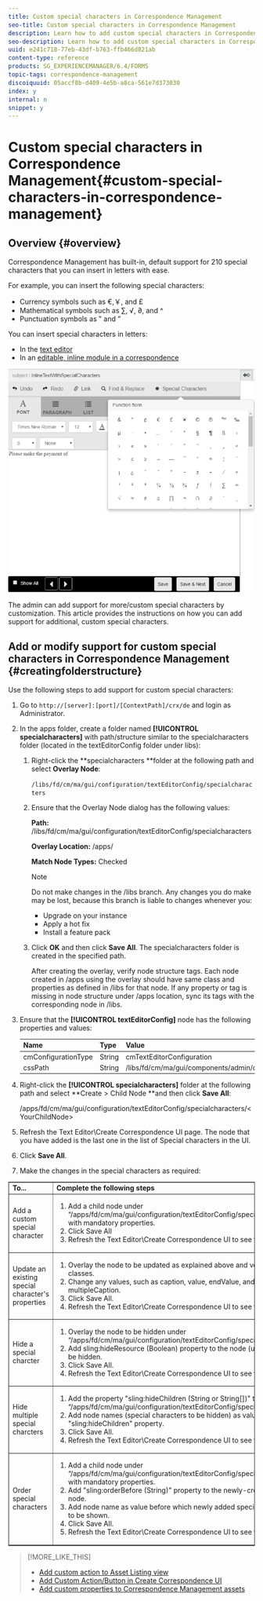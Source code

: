 ```yaml
---
title: Custom special characters in Correspondence Management
seo-title: Custom special characters in Correspondence Management
description: Learn how to add custom special characters in Correspondence Management.
seo-description: Learn how to add custom special characters in Correspondence Management.
uuid: e241c718-77eb-43df-b763-ffb466d821ab
content-type: reference
products: SG_EXPERIENCEMANAGER/6.4/FORMS
topic-tags: correspondence-management
discoiquuid: 05accf8b-d409-4e5b-a8ca-561e7d373030
index: y
internal: n
snippet: y
---
```


# Custom special characters in Correspondence Management{#custom-special-characters-in-correspondence-management}

## Overview {#overview}

Correspondence Management has built-in, default support for 210 special characters that you can insert in letters with ease.

For example, you can insert the following special characters:

* Currency symbols such as €,￥, and £
* Mathematical symbols such as ∑, √, ∂, and ^
* Punctuation symbols as ‟ and ”

You can insert special characters in letters:

* In the [text editor](../../forms/using/document-fragments.md#createtext)
* In an [editable, inline module in a correspondence](../../forms/using/create-correspondence.md#managecontent)

![](assets/SpecialCharactersInlineModule.png)

The admin can add support for more/custom special characters by customization. This article provides the instructions on how you can add support for additional, custom special characters.

## Add or modify support for custom special characters in Correspondence Management {#creatingfolderstructure}

Use the following steps to add support for custom special characters:

1. Go to `http://[server]:[port]/[ContextPath]/crx/de` and login as Administrator.
1. In the apps folder, create a folder named **[!UICONTROL specialcharacters]** with path/structure similar to the specialcharacters folder (located in the textEditorConfig folder under libs):

    1. Right-click the **specialcharacters **folder at the following path and select **Overlay Node**:

       `/libs/fd/cm/ma/gui/configuration/textEditorConfig/specialcharacters`
    
    1. Ensure that the Overlay Node dialog has the following values:

       **Path:** /libs/fd/cm/ma/gui/configuration/textEditorConfig/specialcharacters

       **Overlay Location:** /apps/

       **Match Node Types:** Checked

       >[!NOTE]
       >
       >Do not make changes in the /libs branch. Any changes you do make may be lost, because this branch is liable to changes whenever you:
       >
       >    
       >    
       >    * Upgrade on your instance
       >    * Apply a hot fix
       >    * Install a feature pack
       >    
       >

    1. Click **OK** and then click **Save All**. The specialcharacters folder is created in the specified path.

       After creating the overlay, verify node structure tags. Each node created in /apps using the overlay should have same class and properties as defined in /libs for that node. If any property or tag is missing in node structure under /apps location, sync its tags with the corresponding node in /libs.

1. Ensure that the **[!UICONTROL textEditorConfig]** node has the following properties and values:

   | Name |Type |Value |
   |---|---|---|
   | cmConfigurationType |String |cmTextEditorConfiguration |
   | cssPath |String |/libs/fd/cm/ma/gui/components/admin/createasset/textcontrol/clientlibs/textcontrol |

1. Right-click the ****[!UICONTROL specialcharacters]**** folder at the following path and select **Create &gt; Child Node **and then click **Save All**:

   /apps/fd/cm/ma/gui/configuration/textEditorConfig/specialcharacters/&lt;YourChildNode&gt;

1. Refresh the Text Editor\Create Correspondence UI page. The node that you have added is the last one in the list of Special characters in the UI.
1. Click **Save All**.
1. Make the changes in the special characters as required:

<table border="1" cellpadding="1" cellspacing="0" width="100%"> 
 <tbody> 
  <tr> 
   <td><strong>To...</strong></td> 
   <td><strong>Complete the following steps</strong></td> 
  </tr> 
  <tr> 
   <td>Add a custom special character</td> 
   <td> 
    <ol> 
     <li>Add a child node under “/apps/fd/cm/ma/gui/configuration/textEditorConfig/specialcharacters” with mandatory properties.</li> 
     <li>Click Save All</li> 
     <li>Refresh the Text Editor\Create Correspondence UI to see the changes.</li> 
    </ol> </td> 
  </tr> 
  <tr> 
   <td>Update an existing special character's properties</td> 
   <td> 
    <ol> 
     <li>Overlay the node to be updated as explained above and verify tags and classes.</li> 
     <li>Change any values, such as caption, value, endValue, and multipleCaption. </li> 
     <li>Click Save All. </li> 
     <li>Refresh the Text Editor\Create Correspondence UI to see the changes.</li> 
    </ol> </td> 
  </tr> 
  <tr> 
   <td>Hide a special charcter</td> 
   <td> 
    <ol> 
     <li>Overlay the node to be hidden under “/apps/fd/cm/ma/gui/configuration/textEditorConfig/specialcharacters"</li> 
     <li>Add sling:hideResource (Boolean) property to the node (under apps) to be hidden. </li> 
     <li>Click Save All. </li> 
     <li>Refresh the Text Editor\Create Correspondence UI to see the changes.<br /> </li> 
    </ol> </td> 
  </tr> 
  <tr> 
   <td>Hide multiple special charcters</td> 
   <td> 
    <ol> 
     <li>Add the property "sling:hideChildren (String or String[])" to “/apps/fd/cm/ma/gui/configuration/textEditorConfig/specialcharacters”. </li> 
     <li>Add node names (special characters to be hidden) as values for "sling:hideChildren" property. </li> 
     <li>Click Save All. </li> 
     <li>Refresh the Text Editor\Create Correspondence UI to see the changes.<br /> </li> 
    </ol> </td> 
  </tr> 
  <tr> 
   <td>Order special characters</td> 
   <td> 
    <ol> 
     <li>Add a child node under “/apps/fd/cm/ma/gui/configuration/textEditorConfig/specialcharacters” with mandatory properties. </li> 
     <li>Add "sling:orderBefore (String)" property to the newly-created child node. </li> 
     <li>Add node name as value before which newly added special charcter is to be shown. </li> 
     <li>Click Save All. </li> 
     <li>Refresh the Text Editor\Create Correspondence UI to see the changes.<br /> </li> 
    </ol> </td> 
  </tr> 
 </tbody> 
</table>

>[!MORE_LIKE_THIS]
>
>* [Add custom action to Asset Listing view](../../forms/using/add-custom-action-asset-listing-view.md)
>* [Add Custom Action/Button in Create Correspondence UI](../../forms/using/add-action-button-in-create-correspondence-ui.md)
>* [Add custom properties to Correspondence Management assets](../../forms/using/add-custom-properties-cm-assets.md)
